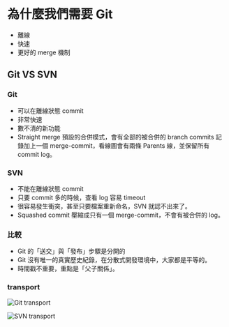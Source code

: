 # 為什麼我們需要 Git

* 離線
* 快速
* 更好的 merge 機制

## Git VS SVN

### Git

* 可以在離線狀態 commit
* 非常快速
* 數不清的新功能
* Straight merge 預設的合併模式，會有全部的被合併的 branch commits 記錄加上一個 merge-commit，看線圖會有兩條 Parents 線，並保留所有 commit log。

### SVN

* 不能在離線狀態 commit
* 只要 commit 多的時候，查看 log 容易 timeout
* 很容易發生衝突，甚至只要檔案重新命名，SVN 就認不出來了。
* Squashed commit 壓縮成只有一個 merge-commit，不會有被合併的 log。

### 比較

* Git 的「送交」與「發布」步驟是分開的
* Git 沒有唯一的真實歷史紀錄，在分散式開發環境中，大家都是平等的。
* 時間戳不重要，重點是「父子關係」。

### transport

![Git transport](https://patrickzahnd.ch/uploads/git-transport-v1-1024x723.png)

![SVN transport](https://patrickzahnd.ch/uploads/svn-transport-v1.png)
